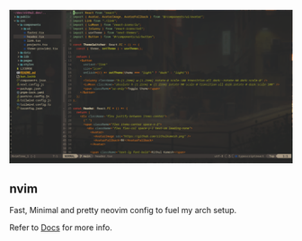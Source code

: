 ![image](./nvim_conf.png)

## nvim

Fast, Minimal and pretty neovim config to fuel my arch setup.

Refer to [Docs](https://github.com/rithulkamesh/nvim/blob/main/doc/README.md) for more info.
